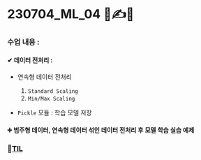 # 230704_ML_04 🦾✍💪

### 수업 내용 : 

#### ✔ 데이터 전처리 : 
- 연속형 데이터 전처리
  1. `Standard Scaling`
  2. `Min/Max Scaling`

- `Pickle` 모듈 : 학습 모델 저장
 
#### ➕ 범주형 데이터, 연속형 데이터 섞인 데이터 전처리 후 모델 학습 실습 예제


### 🔗[TIL](https://github.com/aaingyunii/Bootcamp_TIL/issues/20)
